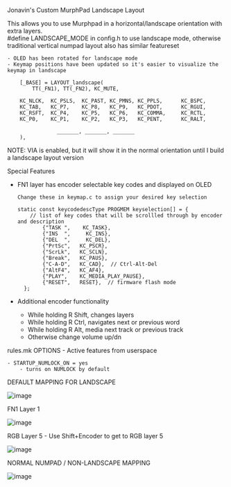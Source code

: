 Jonavin's Custom MurphPad Landscape Layout
 
This allows you to use Murphpad in a horizontal/landscape orientation with extra layers.  
#define LANDSCAPE_MODE in config.h to use landscape mode, otherwise traditional vertical numpad layout also has similar featureset

    - OLED has been rotated for landscape mode 
    - Keymap positions have been updated so it's easier to visualize the keymap in landscape 

        [_BASE] = LAYOUT_landscape(
            TT(_FN1), TT(_FN2), KC_MUTE,

        KC_NLCK,  KC_PSLS,  KC_PAST, KC_PMNS, KC_PPLS,      KC_BSPC,
        KC_TAB,   KC_P7,    KC_P8,   KC_P9,   KC_PDOT,      KC_RGUI,
        KC_RSFT,  KC_P4,    KC_P5,   KC_P6,   KC_COMMA,     KC_RCTL,
        KC_P0,    KC_P1,    KC_P2,   KC_P3,   KC_PENT,      KC_RALT,

                    _______, _______, _______
        ),

NOTE:  VIA is enabled, but it will show it in the normal orientation until I build a landscape layout version

Special Features
  - FN1 layer has encoder selectable key codes and displayed on OLED
        
        Change these in keymap.c to assign your desired key selection

        static const keycodedescType PROGMEM keyselection[] = {
            // list of key codes that will be scrollled through by encoder and description
                {"TASK ",    KC_TASK},
                {"INS  ",     KC_INS},
                {"DEL  ",     KC_DEL},
                {"PrtSc",   KC_PSCR},
                {"ScrLk",   KC_SCLN},
                {"Break",   KC_PAUS},
                {"C-A-D",   KC_CAD},  // Ctrl-Alt-Del
                {"AltF4",   KC_AF4},
                {"PLAY",    KC_MEDIA_PLAY_PAUSE},
                {"RESET",   RESET},  // firmware flash mode
          };

  - Additional encoder functionality
    - While holding R Shift, changes layers
    - While holding R Ctrl, navigates next or previous word
    - While holding R Alt, media next track or previous track
    - Otherwise change volume up/dn


rules.mk OPTIONS - Active features from userspace

    - STARTUP_NUMLOCK_ON = yes
        - turns on NUMLOCK by default

DEFAULT MAPPING FOR LANDSCAPE

![image](https://user-images.githubusercontent.com/71780717/131718965-b20afef6-3bc5-49e4-952f-5755a9d6d539.png)


FN1 Layer 1

![image](https://user-images.githubusercontent.com/71780717/131719025-d41cbcd9-80b1-4a0a-abb5-55d878752dc6.png)


RGB Layer 5 - Use Shift+Encoder to get to RGB layer 5

![image](https://user-images.githubusercontent.com/71780717/131719492-e2d05a75-3a7a-48ca-94a3-faa3ff891914.png)



NORMAL NUMPAD / NON-LANDSCAPE MAPPING

![image](https://user-images.githubusercontent.com/71780717/132959297-808c0fbf-444d-4836-bd31-2393e2847ef5.png)

